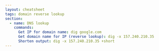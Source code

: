 ```yaml
---
layout: cheatsheet
tags: domain reverse lookup
section:
  - name: DNS lookup
    commands:
      Get IP for domain name: dig google.com
      Get domain name for IP (reverse lookup): dig -x 157.240.210.35
      Shorten output: dig -x 157.240.210.35 +short
---
```

